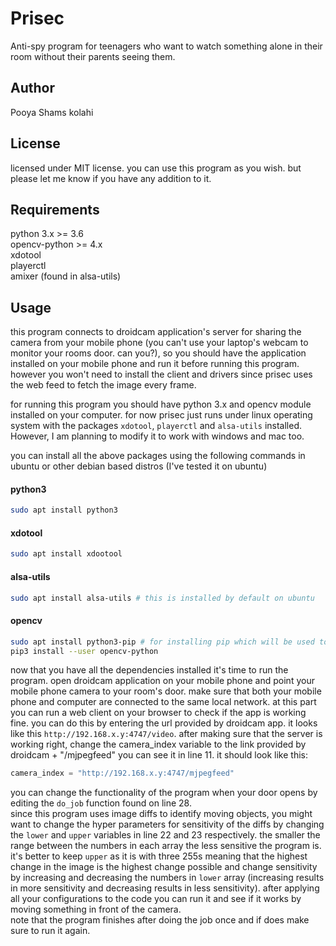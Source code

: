 # Prisec

Anti-spy program for teenagers who want to watch something alone in their room without their parents seeing them. 

## Author

Pooya Shams kolahi

## License

licensed under MIT license. you can use this program as you wish. but please let me know if you have any addition to it.

## Requirements

python 3.x >= 3.6  
opencv-python >= 4.x  
xdotool  
playerctl  
amixer (found in alsa-utils)  

## Usage

this program connects to droidcam application's server for sharing the camera from your mobile phone (you can't use your laptop's webcam to monitor your rooms door. can you?), so you should have the application installed on your mobile phone and run it before running this program. however you won't need to install the client and drivers since prisec uses the web feed to fetch the image every frame.  

for running this program you should have python 3.x and opencv module installed on your computer. for now prisec just runs under linux operating system with the packages `xdotool`, `playerctl` and `alsa-utils` installed. However, I am planning to modify it to work with windows and mac too.

you can install all the above packages using the following commands in ubuntu or other debian based distros (I've tested it on ubuntu)

#### python3

```sh
sudo apt install python3
```

#### xdotool

```sh
sudo apt install xdootool
```

#### alsa-utils

```sh
sudo apt install alsa-utils # this is installed by default on ubuntu
```

#### opencv

```sh
sudo apt install python3-pip # for installing pip which will be used to install opencv
pip3 install --user opencv-python
```

now that you have all the dependencies installed it's time to run the program. open droidcam application on your mobile phone and point your mobile phone camera to your room's door. make sure that both your mobile phone and computer are connected to the same local network. at this part you can run a web client on your browser to check if the app is working fine. you can do this by entering the url provided by droidcam app. it looks like this `http://192.168.x.y:4747/video`. after making sure that the server is working right, change the camera_index variable to the link provided by droidcam + "/mjpegfeed" you can see it in line 11. it should look like this:

```python
camera_index = "http://192.168.x.y:4747/mjpegfeed"
```

you can change the functionality of the program when your door opens by editing the `do_job` function found on line 28.  
since this program uses image diffs to identify moving objects, you might want to change the hyper parameters for sensitivity of the diffs by changing the `lower` and `upper` variables in line 22 and 23 respectively. the smaller the range between the numbers in each array the less sensitive the program is. it's better to keep `upper` as it is with three 255s meaning that the highest change in the image is the highest change possible and change sensitivity by increasing and decreasing the numbers in `lower` array (increasing results in more sensitivity and decreasing results in less sensitivity).
after applying all your configurations to the code you can run it and see if it works by moving something in front of the camera.  
note that the program finishes after doing the job once and if does make sure to run it again.
